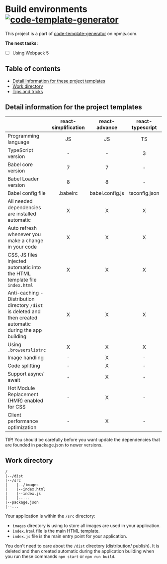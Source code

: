 # Build environments [![code-template-generator](https://img.shields.io/npm/v/code-template-generator.svg?style=flat)](https://www.npmjs.com/package/code-template-generator/)
This project is a part of [code-template-generator](https://www.npmjs.com/package/code-template-generator) on npmjs.com.

__The next tasks:__
- [ ] Using Webpack 5

## Table of contents
* [Detail information for these project templates](#detail-information)
* [Work directory](#work-directory)
* [Tips and tricks](HOWTO.md)
    
## Detail information for the project templates
||react-simplification|react-advance|react-typescript|
|---|:--:|:--:|:--:|
|Programming language|JS|JS|TS|
|TypeScript version|-|-|3|
|Babel core version|7|7|-|
|Babel Loader version|8|8|-|
|Babel config file|.babelrc|babel.config.js|tsconfig.json|
|All needed dependencies are installed automatic|X|X|X|
|Auto refresh whenever you make a change in your code|X|X|X|
|CSS, JS files injected automatic into the HTML template file `index.html`|X|X|X|
|Anti-caching - Distribution directory `/dist` is deleted and then created automatic during the app building|X|X|X|
|Using `.browserslistrc`|X|X|X|
|Image handling|-|X|-|
|Code splitting|-|X|-|
|Support async/ await|-|X|-|
|Hot Module Replacement (HMR) enabled for CSS|-|X|-|
|Client performance optimization|-|X|-|

TIP! You should be carefully before you want update the dependencies that are founded in package.json to newer versions.

## Work directory
````
/
|--/dist
|--/src
|    |--/images
|    |--index.html
|    |--index.js
|    |--...
|--package.json
|--...
````
Your application is within the `/src` directory:
* `images` directory is using to store all images are used in your application.
* `index.html` file is the main HTML template.
* `index.js` file is the main entry point for your application.

You don't need to care about the `/dist` directory (distribution/ publish). It is deleted and then created automatic during the application building when you run these commands `npm start` or `npm run build`.

